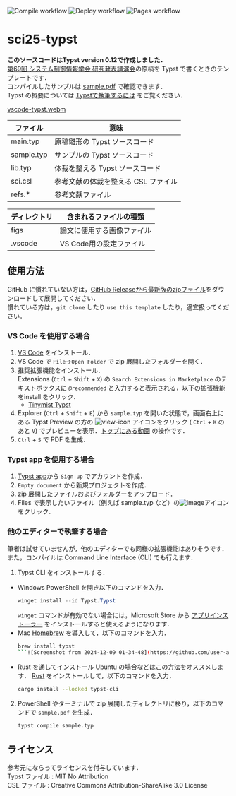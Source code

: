 ![Compile workflow](https://github.com/kimushun1101/sci25-typst/actions/workflows/compile.yml/badge.svg)
![Deploy workflow](https://github.com/kimushun1101/sci25-typst/actions/workflows/release.yml/badge.svg)
![Pages workflow](https://github.com/kimushun1101/sci25-typst/actions/workflows/gh-pages.yml/badge.svg)

# sci25-typst

**このソースコードはTypst version 0.12で作成しました．**  
[第69回 システム制御情報学会 研究発表講演会](https://sci25.iscie.or.jp/)の原稿を Typst で書くときのテンプレートです．  
コンパイルしたサンプルは [sample.pdf](https://kimushun1101.github.io/sci25-typst/sample.pdf) で確認できます．  
Typst の概要については [Typstで執筆するには](https://typst-jp.github.io/docs/tutorial/writing-in-typst/) をご覧ください．  

[vscode-typst.webm](https://github.com/kimushun1101/typst-jp-conf-template/assets/13430937/f227b85b-0266-417b-a24a-54f28f9a71b8)


| ファイル     | 意味                           |
| ---------- | ------------------------------ |
| main.typ   | 原稿雛形の Typst ソースコード      |
| sample.typ | サンプルの Typst ソースコード      |
| lib.typ    | 体裁を整える Typst ソースコード    |
| sci.csl    | 参考文献の体裁を整える CSL ファイル |
| refs.*     | 参考文献ファイル                  |


| ディレクトリ    | 含まれるファイルの種類          |
| ------------- | --------------------------- |
| figs          | 論文に使用する画像ファイル      |
| .vscode       | VS Code用の設定ファイル       |


## 使用方法
GitHub に慣れていない方は，[GitHub Releaseから最新版のzipファイル](https://github.com/kimushun1101/sci25-typst/releases/latest/download/typst-sci.zip)をダウンロードして展開してください．  
慣れている方は，`git clone` したり `use this template` したり，適宜扱ってください．

### VS Code を使用する場合
1. [VS Code](https://code.visualstudio.com/) をインストール．
2. VS Code で `File`→`Open Folder` で zip 展開したフォルダーを開く．  
3. 推奨拡張機能をインストール．  
  Extensions (`Ctrl` + `Shift` + `X`) の `Search Extensions in Marketplace` のテキストボックスに `@recommended` と入力すると表示される，以下の拡張機能をinstall をクリック．  
    - [Tinymist Typst](https://marketplace.visualstudio.com/items?itemName=myriad-dreamin.tinymist)
4. Explorer (`Ctrl` + `Shift` + `E`) から `sample.typ` を開いた状態で，画面右上にある Typst Preview の方の ![view-icon](https://github.com/kimushun1101/typst-jp-conf-template/assets/13430937/a44c52cb-d23a-4fdb-ac9f-dc2b47deb40a) アイコンをクリック (
 `Ctrl` + `K` のあと `V`) でプレビューを表示．[トップにある動画](#sci25-typst) の操作です．
5. `Ctrl` + `S` で PDF を生成．

### Typst app を使用する場合
1. [Typst app](https://typst.app/)から `Sign up` でアカウントを作成．
2. `Empty document` から新規プロジェクトを作成．
3. zip 展開したファイルおよびフォルダーをアップロード．
4. Files で表示したいファイル（例えば sample.typ など）の![image](https://github.com/user-attachments/assets/bf5dc1c8-78c4-4bb9-9d78-b8ea93271236)アイコンをクリック．

### 他のエディターで執筆する場合

筆者は試せていませんが，他のエディターでも同様の拡張機能はありそうです．  
また，コンパイルは Command Line Interface (CLI) でも行えます．  
1. Typst CLI をインストールする．
  - Windows
    PowerShell を開き以下のコマンドを入力．
    ```powershell
    winget install --id Typst.Typst
    ```
    `winget` コマンドが有効でない場合には，Microsoft Store から [アプリインストーラー](https://apps.microsoft.com/detail/9nblggh4nns1) をインストールすると使えるようになります．
  - Mac
    [Homebrew](https://brew.sh/ja/) を導入して，以下のコマンドを入力．
    ```sh
    brew install typst
    ```![Screenshot from 2024-12-09 01-34-48](https://github.com/user-attachments/assets/4a0cd908-b170-4004-91fe-faf3c003c8f1)

  - Rust を通してインストール
    Ubuntu の場合などはこの方法をオススメします．
    [Rust](https://www.rust-lang.org/ja/tools/install) をインストールして，以下のコマンドを入力．
    ```sh
    cargo install --locked typst-cli
    ```
2. PowerShell やターミナルで zip 展開したディレクトリに移り，以下のコマンドで `sample.pdf` を生成．
   ```
   typst compile sample.typ
   ```

## ライセンス
参考元にならってライセンスを付与しています．  
Typst ファイル : MIT No Attribution  
CSL ファイル : Creative Commons Attribution-ShareAlike 3.0 License  
